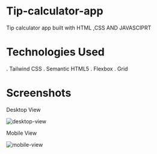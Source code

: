 # Tip-calculator-app

Tip calculator app built with HTML ,CSS AND JAVASCIPRT

# Technologies Used

. Tailwind CSS
. Semantic HTML5
. Flexbox
. Grid


# Screenshots
Desktop View

![desktop-view](https://user-images.githubusercontent.com/76704798/151174449-927cfff6-902b-433c-84c6-934749e57a9c.png)

Mobile View


![mobile-view](https://user-images.githubusercontent.com/76704798/151174880-3a10808d-91df-419f-a71f-735555408680.png)
